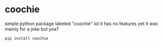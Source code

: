 # coochie
simple python package labeled "coochie"
lol it has no features yet it was mainly for a joke but yea?

```py 
pip install coochie
